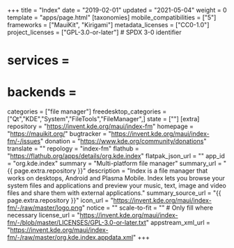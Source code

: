 +++
title = "Index"
date = "2019-02-01"
updated = "2021-05-04"
weight = 0
template = "apps/page.html"
[taxonomies]
mobile_compatibilities = ["5"]
frameworks = ["MauiKit", "Kirigami"]
metadata_licenses = ["CC0-1.0"]
project_licenses = ["GPL-3.0-or-later"] # SPDX 3-0 identifier
# services = 
# backends = 
categories = ["file manager"]
freedesktop_categories = ["Qt","KDE","System","FileTools","FileManager",]
state = [""]
[extra]
repository = "https://invent.kde.org/maui/index-fm"
homepage = "https://mauikit.org/"
bugtracker = "https://invent.kde.org/maui/index-fm/-/issues"
donation = "https://www.kde.org/community/donations"
translate = ""
repology = "index-fm"
flathub = "https://flathub.org/apps/details/org.kde.index"
flatpak_json_url = ""
app_id = "org.kde.index"
summary = "Multi-platform file manager"
summary_url = "{{ page.extra.repository }}"
description = "Index is a file manager that works on desktops, Android and Plasma Mobile. Index lets you browse your system files and applications and preview your music, text, image and video files and share them with external applications."
summary_source_url = "{{ page.extra.repository }}"
icon_url = "https://invent.kde.org/maui/index-fm/-/raw/master/logo.png" 
notice = ""
scale-to-fit = "" # Only fill where necessary
license_url = "https://invent.kde.org/maui/index-fm/-/blob/master/LICENSES/GPL-3.0-or-later.txt"
appstream_xml_url = "https://invent.kde.org/maui/index-fm/-/raw/master/org.kde.index.appdata.xml"
+++
